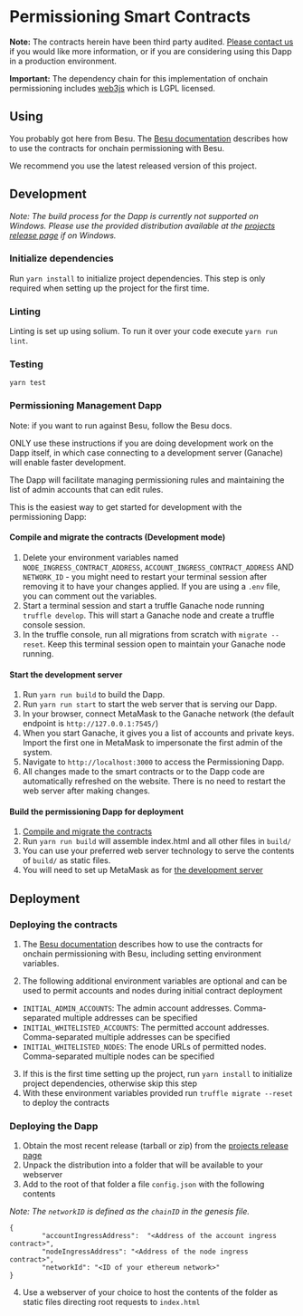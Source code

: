 # Permissioning Smart Contracts

**Note:** The contracts herein have been third party audited. [Please
contact us](https://pegasys.tech/contact/) if you would like more information, or if you are considering using this Dapp in a production environment.

**Important:** The dependency chain for this implementation of onchain permissioning includes [web3js](https://github.com/ethereum/web3.js/) which is LGPL licensed.

## Using

You probably got here from Besu.
The [Besu documentation](https://besu.hyperledger.org/en/stable/Tutorials/Permissioning/Getting-Started-Onchain-Permissioning/)
describes how to use the contracts for onchain permissioning with Besu.

We recommend you use the latest released version of this project.

## Development
_Note: The build process for the Dapp is currently not supported on Windows. Please use the provided distribution available at the [projects release page](https://github.com/PegaSysEng/permissioning-smart-contracts/releases/latest) if on Windows._

### Initialize dependencies ###
Run `yarn install` to initialize project dependencies. This step is only required when setting up the project
for the first time.

### Linting
Linting is set up using solium. To run it over your code execute `yarn run lint`.

### Testing
`yarn test`

### Permissioning Management Dapp

Note: if you want to run against Besu, follow the Besu docs.

ONLY use these instructions if you are doing development work on the Dapp itself, in which case connecting to a development server (Ganache) will enable faster development.

The Dapp will facilitate managing permissioning rules and maintaining the list of admin accounts that can edit rules.

This is the easiest way to get started for development with the permissioning Dapp:

#### Compile and migrate the contracts (Development mode) ####
1. Delete your environment variables named `NODE_INGRESS_CONTRACT_ADDRESS`, `ACCOUNT_INGRESS_CONTRACT_ADDRESS` AND
`NETWORK_ID` - you might need to restart your terminal session after removing it to have your changes applied. If you are using a `.env` file, you can comment out the variables.
1. Start a terminal session and start a truffle Ganache node running `truffle develop`. This will start a Ganache node and create a truffle console session.
1. In the truffle console, run all migrations from scratch with `migrate --reset`. Keep this terminal session open to maintain your Ganache node running.

#### Start the development server ####
1. Run `yarn run build` to build the Dapp.
1. Run `yarn run start` to start the web server that is serving our Dapp.
1. In your browser, connect MetaMask to the Ganache network (the default endpoint is `http://127.0.0.1:7545/`)
1. When you start Ganache, it gives you a list of accounts and private keys. Import the first one in MetaMask to impersonate the first admin of the system.
1. Navigate to `http://localhost:3000` to access the Permissioning Dapp.
1. All changes made to the smart contracts or to the Dapp code are automatically refreshed on the website. There is no need to restart the web server after making changes.

#### Build the permissioning Dapp for deployment ####

1. [Compile and migrate the contracts](#compile-and-migrate-the-contracts)
1. Run `yarn run build` will assemble index.html and all other files in `build/`
1. You can use your preferred web server technology to serve the contents of `build/` as static files.
1. You will need to set up MetaMask as for [the development server](#start-the-development-server)

## Deployment

### Deploying the contracts
1. The [Besu documentation](https://besu.hyperledger.org/en/stable/Tutorials/Permissioning/Getting-Started-Onchain-Permissioning/)
   describes how to use the contracts for onchain permissioning with Besu, including setting environment variables.

2. The following additional environment variables are optional and can be used to permit accounts and nodes during initial contract deployment
  - `INITIAL_ADMIN_ACCOUNTS`: The admin account addresses. Comma-separated multiple addresses can be specified
  - `INITIAL_WHITELISTED_ACCOUNTS`: The permitted account addresses. Comma-separated multiple addresses can be specified
  - `INITIAL_WHITELISTED_NODES`: The enode URLs of permitted nodes. Comma-separated multiple nodes can be specified
3. If this is the first time setting up the project, run `yarn install` to initialize project dependencies, otherwise skip this step
4. With these environment variables provided run `truffle migrate --reset` to deploy the contracts

### Deploying the Dapp
1. Obtain the most recent release (tarball or zip) from the [projects release page](https://github.com/PegaSysEng/permissioning-smart-contracts/releases/latest)
2. Unpack the distribution into a folder that will be available to your webserver
3. Add to the root of that folder a file `config.json` with the following contents

_Note: The `networkID` is defined as the `chainID` in the genesis file._
```
{
        "accountIngressAddress":  "<Address of the account ingress contract>",
        "nodeIngressAddress": "<Address of the node ingress contract>",
        "networkId": "<ID of your ethereum network>"
}
```
4. Use a webserver of your choice to host the contents of the folder as static files directing root requests to `index.html`
